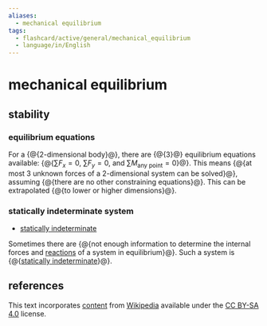 ```yaml
---
aliases:
  - mechanical equilibrium
tags:
  - flashcard/active/general/mechanical_equilibrium
  - language/in/English
---
```


# mechanical equilibrium

## stability

### equilibrium equations

For a {@{2-dimensional body}@}, there are {@{3}@} equilibrium equations available: {@{$\sum F_x = 0$, $\sum F_y = 0$, and $\sum M_{\text{any point} } = 0$}@}. This means {@{at most 3 unknown forces of a 2-dimensional system can be solved}@}, assuming {@{there are no other constraining equations}@}. This can be extrapolated {@{to lower or higher dimensions}@}. <!--SR:!2025-05-26,285,330!2025-03-19,233,330!2025-02-22,214,330!2026-10-02,654,330!2025-03-07,205,310!2025-03-10,226,330-->

### statically indeterminate system

- [statically indeterminate](statically%20indeterminate.md)

Sometimes there are {@{not enough information to determine the internal forces and [reactions](reaction%20(physics).md) of a system in equilibrium}@}. Such a system is {@{[statically indeterminate](statically%20indeterminate.md)}@}. <!--SR:!2024-12-27,164,310!2024-12-29,168,310-->

## references

This text incorporates [content](https://en.wikipedia.org/wiki/mechanical_equilibrium) from [Wikipedia](Wikipedia.md) available under the [CC BY-SA 4.0](https://creativecommons.org/licenses/by-sa/4.0/) license.
